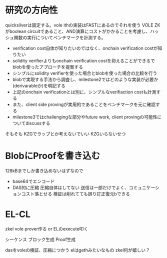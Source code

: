 
# 研究の方向性
quicksilverは固定する。vole ithの実装はFASTにあるのでそれを使う
VOLE ZKがboolean circuitであること、AND演算にコストがかかることを考慮し、ハッシュ関数の実行についてベンチマークを計測する。
- verification cost自体が知りたいのではなく、onchain verification costが知りたい
-  solidity verifierよりもonchain verification costを抑えることができるでblobを使ったアプローチを提案する
-  シンプルにsolidity verifierを使った場合とblobを使った場合の比較を行う
-  blobで実現する手法から調査し、milestone2ではどのような実装が必要か(derivarableか)を明記する 
- 上記のonchain verificationとは別に、シンプルなverifiaction costも計測する
- また、client side provingが実用的であることをベンチマークを元に確認する
- milestone3ではchallengingな部分やfuture work, client provingの可能性についてdiscussする

そもそも
KZGでラップとか考えないでいい
KZGいらないせつ

# BlobにProofを書き込む

128kBまでしか書き込めないはずなので

- base64でエンコード
- DAS的に圧縮
圧縮自体はしてない
送信は一部だけでよく、コミュニケーションコスト落とせる
検証は削れてても誤り訂正復元bできる

# EL-CL
 zkel vole prover作る
or
ELのexecute叩く

シーケンス
ブロック生成
Proof生成

dasをvoleの検証、圧縮につかう
elはgethみたいなもの
zkel何が嬉しい？
